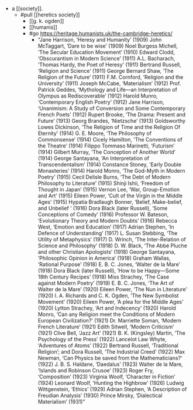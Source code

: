 - a [[society]].
	- #pull [[heretics society]]
		- [[g. k. ogden]]
		- [[humanis]]
		- #go https://heritage.humanists.uk/the-cambridge-heretics/
			- "Jane Harrison, ‘Heresy and Humanity’ (1909)
			    John McTaggart, ‘Dare to be wise’ (1909)
			    Noel Burgess Michell, ‘The Secular Education Movement’ (1910)
			    Edward Clodd, ‘Obscurantism in Modern Science’ (1911)
			    A.L. Bacharach, ‘Thomas Hardy, the Poet of Heresy’ (1911)
			    Bertrand Russell, ‘Religion and Science’ (1911)
			    George Bernard Shaw, ‘The Religion of the Future’ (1911)
			    F.M. Cornford, ‘Religion and the University’ (1911)
			    Joseph McCabe, ‘Materialism’ (1912)
			    Prof. Patrick Geddes, ‘Mythology and Life—an Interpretation of Olympus as Rediscoverable’ (1912)
			    Harold Munro, ‘Contemporary English Poetry’ (1912)
			    Jane Harrison, ‘Unanimism: A Study of Conversion and Some Contemporary French Poets’ (1912)
			    Rupert Brooke, ‘The Drama: Present and Future’ (1913)
			    Georg Brandes, ‘Nietzsche’ (1913)
			    Goldsworthy Lowes Dickinson, ‘The Religion of Time and the Religion Of Eternity’ (1914)
			    G. E. Moore, ‘The Philosophy of Commonsense’ (1914)
			    Cicely Hamilton, ‘The Conventions of the Theatre’ (1914)
			    Filippo Tommaso Marinetti, ‘Futurism’ (1914)
			    Gilbert Murray, ‘The Conception of Another World’ (1914)
			    George Santayana, ‘An Interpretation of Transcendentalism’ (1914)
			    Constance Stoney, ‘Early Double Monasteries’ (1914)
			    Harold Monro, ‘The God-Myth in Modern Poetry’ (1915)
			    Cecil Delisle Burns, ‘The Debt of Modern Philosophy to Literature’ (1915)
			    Shinji Ishii, ‘Freedom of Thought in Japan’ (1915)
			    Vernon Lee, ‘War, Group-Emotion and Art’ (1915)
			    Eileen Power, ‘Cult of the Virgin in the Middle Ages’ (1915)
			    Hypatia Bradlaugh Bonner, ‘Belief, Make-belief, and Unbelief ‘ (1916)
			    Dora Black (later Russell), ‘Some Conceptions of Comedy’ (1916)
			    Professor W. Bateson, ‘Evolutionary Theory and Modern Doubts’ (1916)
			    Rebecca West, ‘Emotion and Education’ (1917)
			    Adrian Stephen, ‘In Defence of Understanding’ (1917)
			    L. Susan Stebbing, ‘The Utility of Metaphysics’ (1917)
			    D. Wrinch, ‘The Inter-Relation of Science and Philosophy’ (1918)
			    D. W. Black, ‘The Abbé Pluche and other Christian Apologists’ (1918)
			    George Santayana, ‘Philosophic Opinion in America’ (1918)
			    Graham Wallas, ‘Rational Purpose’ (1918)
			    E. B. C. Jones, ‘Walter de la Mare’ (1918)
			    Dora Black (later Russell), ‘How to be Happy—Some 18th Century Recipes’ (1918)
			    Miss Strachey, ‘The Case against Modern Poetry’ (1919)
			    E. B. C. Jones, ‘The Art of Walter de la Mare’ (1920)
			    Eileen Power, ‘The Nun in Literature’ (1920)
			    I. A. Richards and C. K. Ogden, ‘The New Symbolist Movement’ (1920)
			    Eileen Power, ‘A plea for the Middle Ages’ (1920)
			    Lytton Strachey, ‘Art and Indecency’ (1920)
			    Harold Monro, ‘Can any Religion meet the Conditions of Modern European Civilization?’ (1921)
			    Dr. Marriette Soman, ‘Modern French Literature’ (1921)
			    Edith Sitwell, ‘Modern Criticism’ (1921)
			    Clive Bell, ‘Jazz Art’ (1921)
			    B. K. (Kingsley) Martin, ‘The Psychology of the Press’ (1922)
			    Lancelot Law Whyte, ‘Adventures of Atoms’ (1922)
			    Bertrand Russell, ‘Traditional Religion’; and Dora Russell, ‘The Industrial Creed’ (1922)
			    Max Newman, ‘Can Physics be saved from the Mathematicians?’ (1922)
			    J. B. S. Haldane, ‘Daedalus’ (1923)
			    Walter de la Mare, ‘Islands and Robinson Crusoe’ (1923)
			    Roger Fry, ‘Composition’ (1923)
			    Virginia Woolf, ‘Character in Fiction’ (1924)
			    Leonard Woolf, ‘Hunting the Highbrow’ (1926)
			    Ludwig Wittgenstein, ‘Ethics’ (1929)
			    Adrian Stephen, ‘A Description of Freudian Analysis’ (1930)
			    Prince Mirsky, ‘Dialectical Materialism’ (1931)"
